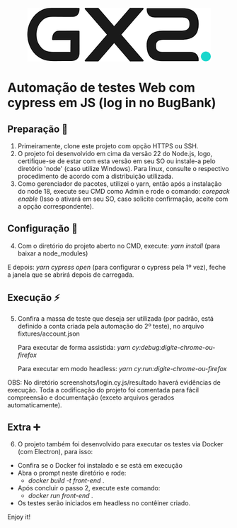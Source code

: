 <p align="center">
  <img src="./.github/logo.png" alt="poster">
</p>

# Automação de testes Web com cypress em JS (log in no BugBank)

## Preparação 📍
1. Primeiramente, clone este projeto com opção HTTPS ou SSH.
2. O projeto foi desenvolvido em cima da versão 22 do Node.js, logo, certifique-se de estar com esta versão em seu SO ou instale-a pelo diretório 'node' (caso utilize Windows). Para linux, consulte o respectivo procedimento de acordo com a distribuição utilizada.
3. Como gerenciador de pacotes, utilizei o yarn, então após a instalação do node 18, execute seu CMD como Admin e rode o comando: _corepack enable_ 
 (Isso o ativará em seu SO, caso solicite confirmação, aceite com a opção correspondente).

## Configuração 🏁
4. Com o diretório do projeto aberto no CMD, execute: _yarn install_ (para baixar a node_modules) 

 E depois: _yarn cypress open_ (para configurar o cypress pela 1º vez), feche a janela que se abrirá depois de carregada.

## Execução ⚡
5. Confira a massa de teste que deseja ser utilizada (por padrão, está definido a conta criada pela automação do 2º teste), no arquivo fixtures/account.json 

   Para executar de forma assistida: _yarn cy:debug:digite-chrome-ou-firefox_
   
   Para executar em modo headless: _yarn cy:run:digite-chrome-ou-firefox_

OBS: No diretório screenshots/login.cy.js/resultado haverá evidências de execução. Toda a codificação do projeto foi comentada para fácil compreensão e documentação (exceto arquivos gerados automaticamente). 

## Extra ➕
6. O projeto também foi desenvolvido para executar os testes via Docker (com Electron), para isso:

* Confira se o Docker foi instalado e se está em execução
* Abra o prompt neste diretório e rode:
   - _docker build -t front-end_ .
* Após concluir o passo 2, execute este comando:
   - _docker run front-end_ .
* Os testes serão iniciados em headless no contêiner criado.


Enjoy it!